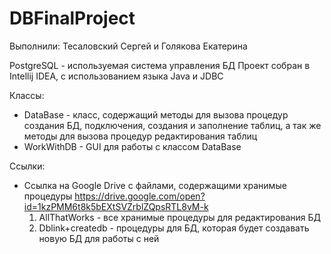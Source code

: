 # DBFinalProject
Выполнили: Тесаловский Сергей и Голякова Екатерина 

PostgreSQL - используемая система управления БД 
Проект собран в Intellij IDEA, с использованием языка Java и JDBC 

Классы: 
  - DataBase - класс, содержащий методы для вызова процедур создания БД, подключения, создания и заполнение таблиц, 
    а так же методы для вызова процедур редактирования таблиц 
  - WorkWithDB - GUI для работы с классом DataBase

Ссылки: 
  - Ссылка на Google Drive с файлами, содержащими хранимые процедуры 
  https://drive.google.com/open?id=1kzPMM6t8k5bEXtSVZrblZQpsRTL8vM-k
    1. AllThatWorks - все хранимые процедуры для редактирования БД 
    2. Dblink+createdb - процедуры для БД, которая будет создавать новую БД для работы с ней 
  
 
